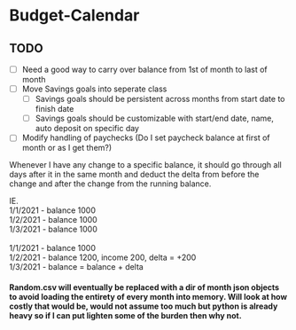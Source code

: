 
#  Budget-Calendar  

##  TODO

- [ ] Need a good way to carry over balance from 1st of month to last of month
- [ ] Move Savings goals into seperate class
	- [ ] Savings goals should be persistent across months from start date to finish date
	- [ ] Savings goals should be customizable with start/end date, name, auto deposit on specific day
- [ ] Modify handling of paychecks (Do I set paycheck balance at first of month or as I get them?)  

Whenever I have any change to a specific balance, it should go through all days after it in the same month and deduct the delta from before the change and after the change from the running balance.

IE. \
1/1/2021 - balance 1000\
1/2/2021 - balance 1000\
1/3/2021 - balance 1000\
\
1/1/2021 - balance 1000\
1/2/2021 - balance 1200, income 200, delta = +200\
1/3/2021 - balance = balance + delta 

####  Random.csv will eventually be replaced with a dir of month json objects to avoid loading the entirety of every month into memory. Will look at how costly that would be, would not assume too much but python is already heavy so if I can put lighten some of the burden then why not.